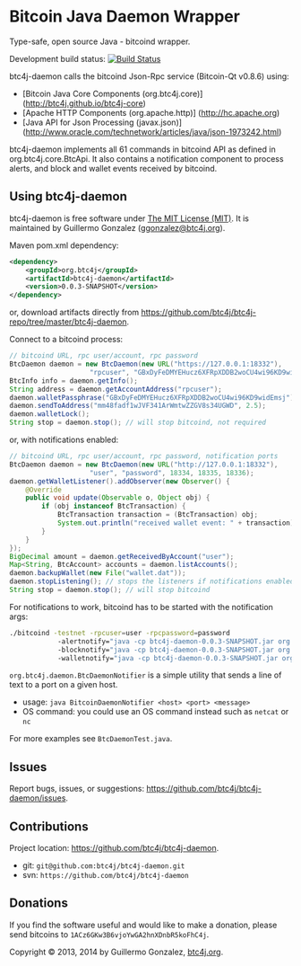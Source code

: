 Bitcoin Java Daemon Wrapper
===========================
Type-safe, open source Java - bitcoind wrapper.

Development build status: [![Build Status](https://travis-ci.org/btc4j/btc4j-daemon.png?branch=master)](https://travis-ci.org/btc4j/btc4j-daemon)

btc4j-daemon calls the bitcoind Json-Rpc service (Bitcoin-Qt v0.8.6) using:
* [Bitcoin Java Core Components (org.btc4j.core)] (http://btc4j.github.io/btc4j-core)
* [Apache HTTP Components (org.apache.http)] (http://hc.apache.org)
* [Java API for Json Processing (javax.json)] (http://www.oracle.com/technetwork/articles/java/json-1973242.html)

btc4j-daemon implements all 61 commands in bitcoind API as defined in org.btc4j.core.BtcApi. It also contains a notification component to process alerts, and block and wallet events received by bitcoind.

Using btc4j-daemon
------------------
btc4j-daemon is free software under [The MIT License (MIT)](http://opensource.org/licenses/MIT/ "The MIT License (MIT)"). It is maintained by Guillermo Gonzalez (ggonzalez@btc4j.org).

Maven pom.xml dependency:
```xml
<dependency>
	<groupId>org.btc4j</groupId>
	<artifactId>btc4j-daemon</artifactId>
	<version>0.0.3-SNAPSHOT</version>
</dependency>
```
or, download artifacts directly from https://github.com/btc4j/btc4j-repo/tree/master/btc4j-daemon.

Connect to a bitcoind process:
```java
// bitcoind URL, rpc user/account, rpc password
BtcDaemon daemon = new BtcDaemon(new URL("https://127.0.0.1:18332"),
					"rpcuser", "GBxDyFeDMYEHucz6XFRpXDDB2woCU4wi96KD9widEmsj");
BtcInfo info = daemon.getInfo();
String address = daemon.getAccountAddress("rpcuser");
daemon.walletPassphrase("GBxDyFeDMYEHucz6XFRpXDDB2woCU4wi96KD9widEmsj");
daemon.sendToAddress("mm48fadf1wJVF341ArWmtwZZGV8s34UGWD", 2.5); 
daemon.walletLock();
String stop = daemon.stop(); // will stop bitcoind, not required
```
or, with notifications enabled:
```java
// bitcoind URL, rpc user/account, rpc password, notification ports 
BtcDaemon daemon = new BtcDaemon(new URL("http://127.0.0.1:18332"),
					"user", "password", 18334, 18335, 18336);
daemon.getWalletListener().addObserver(new Observer() {
	@Override
	public void update(Observable o, Object obj) {
		if (obj instanceof BtcTransaction) {
			BtcTransaction transaction = (BtcTransaction) obj;
			System.out.println("received wallet event: " + transaction);
		}
	}
});
BigDecimal amount = daemon.getReceivedByAccount("user");
Map<String, BtcAccount> accounts = daemon.listAccounts();
daemon.backupWallet(new File("wallet.dat"));
daemon.stopListening(); // stops the listeners if notifications enabled
String stop = daemon.stop(); // will stop bitcoind
```
For notifications to work, bitcoind has to be started with the notification args:
```bash
./bitcoind -testnet -rpcuser=user -rpcpassword=password
			-alertnotify="java -cp btc4j-daemon-0.0.3-SNAPSHOT.jar org.btc4j.daemon.BtcDaemonNotifier 127.0.0.1 18334 %s"
			-blocknotify="java -cp btc4j-daemon-0.0.3-SNAPSHOT.jar org.btc4j.daemon.BtcDaemonNotifier 127.0.0.1 18335 %s"
			-walletnotify="java -cp btc4j-daemon-0.0.3-SNAPSHOT.jar org.btc4j.daemon.BtcDaemonNotifier 127.0.0.1 18336 %s"
```
`org.btc4j.daemon.BtcDaemonNotifier` is a simple utility that sends a line of text to a port on a given host.
* usage: `java BitcoinDaemonNotifier <host> <port> <message>`
* OS command: you could use an OS command instead such as `netcat` or `nc`

For more examples see `BtcDaemonTest.java`.

Issues
------
Report bugs, issues, or suggestions: https://github.com/btc4j/btc4j-daemon/issues.

Contributions
-------------
Project location: https://github.com/btc4j/btc4j-daemon.
* git: `git@github.com:btc4j/btc4j-daemon.git`
* svn: `https://github.com/btc4j/btc4j-daemon`

Donations
---------
If you find the software useful and would like to make a donation, please send bitcoins to `1ACz6GKw3B6vjoYwGA2hnXDnbR5koFhC4j`.

Copyright &copy; 2013, 2014 by Guillermo Gonzalez, [btc4j.org](http://www.btc4j.org "btc4j.org").